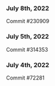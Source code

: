 ### July 8th, 2022

Commit #230909

### July 5th, 2022

Commit #314353


### July 4th, 2022

Commit #72281
